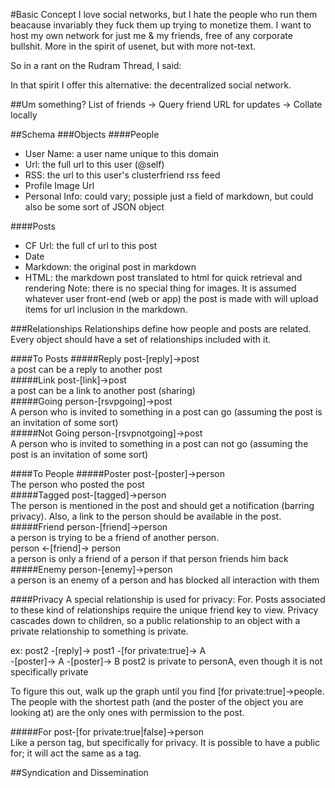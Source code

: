 ﻿#Basic Concept
I love social networks, but I hate the people who run them beacause invariably they fuck them up trying to monetize them. I want to host my own network for just me & my friends, free of any corporate bullshit. More in the spirit of usenet, but with more not-text.

So in a rant on the Rudram Thread, I said: 


In that spirit I offer this alternative: the decentralized social network.

##Um something?
List of friends -> Query friend URL for updates -> Collate locally

##Schema
###Objects
####People
- User Name: a user name unique to this domain
- Url: the full url to this user (@self)
- RSS: the url to this user's clusterfriend rss feed
- Profile Image Url
- Personal Info: could vary; possiple just a field of markdown, but could also be some sort of JSON object

####Posts
- CF Url: the full cf url to this post
- Date
- Markdown: the original post in markdown
- HTML: the markdown post translated to html for quick retrieval and rendering
Note: there is no special thing for images. It is assumed whatever user front-end (web or app) the post is made with will upload items for url inclusion in the markdown.

###Relationships
Relationships define how people and posts are related. Every object should have a set of relationships included with it.

####To Posts
#####Reply
post-[reply]->post  
a post can be a reply to another post  
#####Link
post-[link]->post  
a post can be a link to another post (sharing)  
#####Going
person-[rsvpgoing]->post  
A person who is invited to something in a post can go (assuming the post is an invitation of some sort)  
#####Not Going
person-[rsvpnotgoing]->post  
A person who is invited to something in a post can not go (assuming the post is an invitation of some sort)  

####To People
#####Poster
post-[poster]->person  
The person who posted the post  
#####Tagged
post-[tagged]->person  
The person is mentioned in the post and should get a notification (barring privacy). Also, a link to the person should be available in the post. 
#####Friend
person-[friend]->person  
a person is trying to be a friend of another person.  
person <-[friend]-> person  
a person is only a friend of a person if that person friends him back  
#####Enemy
person-[enemy]->person  
a person is an enemy of a person and has blocked all interaction with them

####Privacy
A special relationship is used for privacy: For. Posts associated to these kind of relationships require the unique friend key to view.
Privacy cascades down to children, so a public relationship to an object with a private relationship to something is private.

ex:
	post2 -[reply]-> post1 -[for private:true]-> A  
	      -[poster]-> A    -[poster]-> B
post2 is private to personA, even though it is not specifically private

To figure this out, walk up the graph until you find [for private:true]->people. The people with the shortest path (and the poster of the object you are looking at) are the only ones with permission to the post.

#####For
post-[for private:true|false]->person  
Like a person tag, but specifically for privacy. It is possible to have a public for; it will act the same as a tag.

##Syndication and Dissemination
